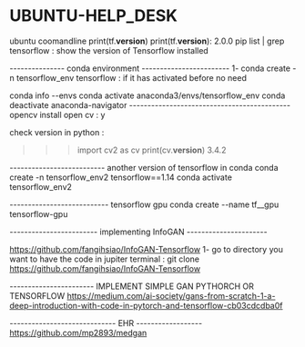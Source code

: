 # UBUNTU-HELP_DESK
ubuntu coomandline
print(tf.__version__)
print(tf.__version__): 2.0.0
pip list | grep tensorflow : show the version of Tensorflow installed


---------------  conda environment ------------------------
1- conda create -n tensorflow_env tensorflow : if it has activated before no need

conda info --envs
conda activate anaconda3/envs/tensorflow_env
conda deactivate
anaconda-navigator 
--------------------------------------------   opencv
install open cv  :  y

check version in python : 
>>> import cv2 as cv
>>> print(cv.__version__)
3.4.2

-------------------------- another version of tensorflow in conda
conda create -n tensorflow_env2 tensorflow==1.14
conda activate tensorflow_env2

---------------------------  tensorflow gpu 
conda create --name tf__gpu tensorflow-gpu




------------------------  implementing InfoGAN ----------------------

https://github.com/fangihsiao/InfoGAN-Tensorflow
1- go to directory you want to have the code in jupiter terminal :
git clone https://github.com/fangihsiao/InfoGAN-Tensorflow

----------------------- IMPLEMENT SIMPLE GAN  PYTHORCH OR TENSORFLOW
https://medium.com/ai-society/gans-from-scratch-1-a-deep-introduction-with-code-in-pytorch-and-tensorflow-cb03cdcdba0f


-----------------------------  EHR ------------------
https://github.com/mp2893/medgan

